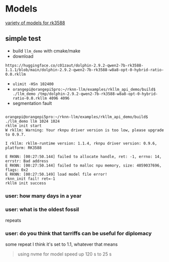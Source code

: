 # Models
[variety of models for rk3588](https://huggingface.co/c01zaut)

## simple test
- build ``llm_demo`` with cmake/make
- download

``https://huggingface.co/c01zaut/dolphin-2.9.2-qwen2-7b-rk3588-1.1.1/blob/main/dolphin-2.9.2-qwen2-7b-rk3588-w8a8-opt-0-hybrid-ratio-0.0.rkllm``

- ``ulimit -HSn 102400``
- ``orangepi@orangepi5pro:~/rknn-llm/examples/rkllm_api_demo/build$ ./llm_demo /tmp/dolphin-2.9.2-qwen2-7b-rk3588-w8a8-opt-0-hybrid-ratio-0.0.rkllm 4096 4096``
- segmentation fault

```

orangepi@orangepi5pro:~/rknn-llm/examples/rkllm_api_demo/build$ ./llm_demo llm 1024 1024
rkllm init start
W rkllm: Warning: Your rknpu driver version is too low, please upgrade to 0.9.7.

I rkllm: rkllm-runtime version: 1.1.4, rknpu driver version: 0.9.6, platform: RK3588

E RKNN: [00:27:50.144] failed to allocate handle, ret: -1, errno: 14, errstr: Bad address
E RKNN: [00:27:50.144] failed to malloc npu memory, size: 4059037696, flags: 0x2
E RKNN: [00:27:50.149] load model file error!
rknn_init fail! ret=-1
rkllm init success
```

### user: how many days in a year
### user: what is the oldest fossil
repeats
### user: do you think that tarriffs can be useful for diplomacy
some repeat I think it's set to 1.1, whatever that means

> using nvme for model speed up 120 s to 25 s
